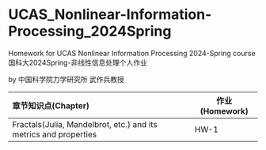 # UCAS_Nonlinear-Information-Processing_2024Spring
Homework for UCAS Nonlinear Information Processing 2024-Spring course
国科大2024Spring-非线性信息处理个人作业

by 中国科学院力学研究所 武作兵教授

| 章节知识点(Chapter)                                                                                      | 作业(Homework)  | 
| :------------------------------------------------------------------------------------------------------- | ----------------| 
| Fractals(Julia, Mandelbrot, etc.) and its metrics and properties                                         | HW-1            | 
